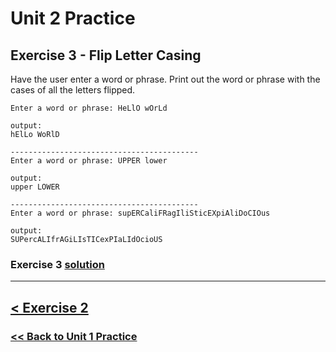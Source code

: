 # Unit 2 Practice

## **Exercise 3 - Flip Letter Casing**

Have the user enter a word or phrase. Print out the word or phrase with the cases of all the letters flipped.

    Enter a word or phrase: HeLlO wOrLd

    output:
    hElLo WoRlD

    ------------------------------------------
    Enter a word or phrase: UPPER lower
      
    output: 
    upper LOWER

    ------------------------------------------
    Enter a word or phrase: supERCaliFRagIliSticEXpiAliDoCIOus
      
    output: 
    SUPercALIfrAGiLIsTICexPIaLIdOcioUS

### Exercise 3 [solution](solutions/exercise_3_solution.md)

---

## [< Exercise 2](exercise_2.md)

### [<< Back to Unit 1 Practice](/practice/unit_1/)